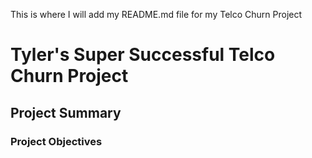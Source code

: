 This is where I will add my README.md file for my Telco Churn Project

# Tyler's Super Successful Telco Churn Project ###

## Project Summary

### Project Objectives
<!-- format testing -->
